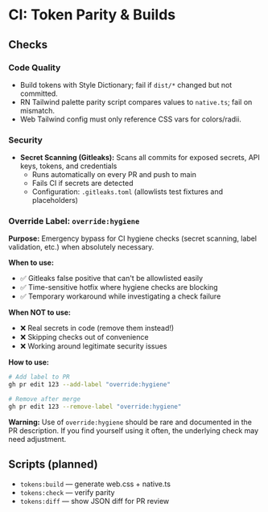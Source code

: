 # CI: Token Parity & Builds

## Checks

### Code Quality
- Build tokens with Style Dictionary; fail if `dist/*` changed but not committed.
- RN Tailwind palette parity script compares values to `native.ts`; fail on mismatch.
- Web Tailwind config must only reference CSS vars for colors/radii.

### Security
- **Secret Scanning (Gitleaks):** Scans all commits for exposed secrets, API keys, tokens, and credentials
  - Runs automatically on every PR and push to main
  - Fails CI if secrets are detected
  - Configuration: `.gitleaks.toml` (allowlists test fixtures and placeholders)
  
### Override Label: `override:hygiene`

**Purpose:** Emergency bypass for CI hygiene checks (secret scanning, label validation, etc.) when absolutely necessary.

**When to use:**
- ✅ Gitleaks false positive that can't be allowlisted easily
- ✅ Time-sensitive hotfix where hygiene checks are blocking
- ✅ Temporary workaround while investigating a check failure

**When NOT to use:**
- ❌ Real secrets in code (remove them instead!)
- ❌ Skipping checks out of convenience
- ❌ Working around legitimate security issues

**How to use:**
```bash
# Add label to PR
gh pr edit 123 --add-label "override:hygiene"

# Remove after merge
gh pr edit 123 --remove-label "override:hygiene"
```

**Warning:** Use of `override:hygiene` should be rare and documented in the PR description. If you find yourself using it often, the underlying check may need adjustment.

## Scripts (planned)
- `tokens:build` — generate web.css + native.ts
- `tokens:check` — verify parity
- `tokens:diff` — show JSON diff for PR review
